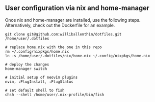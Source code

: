 ## User configuration via nix and home-manager


Once nix and home-manager are installed, use the following steps.
Alternatively, check out the Dockerfile for an example.

```
git clone git@github.com:williballenthin/dotfiles.git /home/user/.dotfiles

# replace home.nix with the one in this repo
rm ~/.config/nixpkgs/home.nix
ln -s /home/user/.dotfiles/nix/home.nix ~/.config/nixpkgs/home.nix

# deploy the changes
home-manager switch

# initial setup of neovim plugins
nvim, :PlugInstall, :PlugStatus

# set default shell to fish
chsh --shell /home/user/.nix-profile/bin/fish
```
